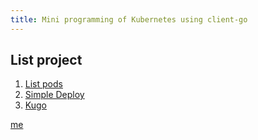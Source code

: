 ```yaml
---
title: Mini programming of Kubernetes using client-go
---
```


## List project

1. [List pods](./list_pods)
2. [Simple Deploy](https://github.com/ductnn/Simple-k8s-client)
3. [Kugo](https://github.com/ductnn/kugo)


[me](https://ductn.info/about)

